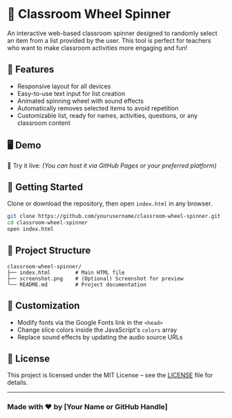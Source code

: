 # 🎡 Classroom Wheel Spinner

An interactive web-based classroom spinner designed to randomly select an item from a list provided by the user. This tool is perfect for teachers who want to make classroom activities more engaging and fun!

## 🌟 Features

- Responsive layout for all devices
- Easy-to-use text input for list creation
- Animated spinning wheel with sound effects
- Automatically removes selected items to avoid repetition
- Customizable list, ready for names, activities, questions, or any classroom content

## 🖥️ Demo

🎯 Try it live: *(You can host it via GitHub Pages or your preferred platform)*

## 🚀 Getting Started

Clone or download the repository, then open `index.html` in any browser.

```bash
git clone https://github.com/yourusername/classroom-wheel-spinner.git
cd classroom-wheel-spinner
open index.html
```

## 📂 Project Structure

```
classroom-wheel-spinner/
├── index.html        # Main HTML file
├── screenshot.png    # (Optional) Screenshot for preview
└── README.md         # Project documentation
```

## 🎨 Customization

- Modify fonts via the Google Fonts link in the `<head>`
- Change slice colors inside the JavaScript's `colors` array
- Replace sound effects by updating the audio source URLs

## 📜 License

This project is licensed under the MIT License – see the [LICENSE](LICENSE) file for details.

---

### Made with ❤️ by [Your Name or GitHub Handle]
